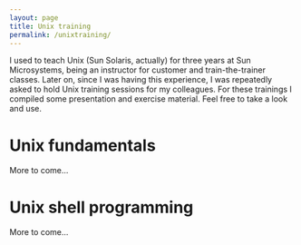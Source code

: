 ```yaml
---
layout: page
title: Unix training
permalink: /unixtraining/
---
```


I used to teach Unix (Sun Solaris, actually) for three years at Sun Microsystems, being an
instructor for customer and train-the-trainer classes.
Later on, since I was having this experience, I was repeatedly asked to hold Unix training sessions
for my colleagues. For these trainings I compiled some presentation and exercise material.
Feel free to take a look and use.

# Unix fundamentals

More to come...

# Unix shell programming

More to come...